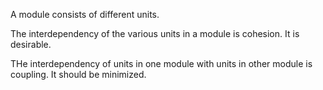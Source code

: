 A module consists of different units.

The interdependency of the various units in a module is cohesion. It is desirable.

THe interdependency of units in one module with units in other module is coupling. 
It should be minimized.